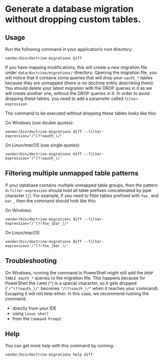 # Generate a database migration without dropping custom tables.

## Usage

Run the following command in your application’s root directory:

`vendor/bin/doctrine-migrations diff`

If you have mapping modifications, this will create a new migration file under `data/doctrine/migrations/` directory.
Opening the migration file, you will notice that it contains some queries that will drop your `oauth_*` tables because they are unmapped (there is no doctrine entity describing them).
You should delete your latest migration with the DROP queries in it as we will create another one, without the DROP queries in it.
In order to avoid dropping these tables, you need to add a parameter called `filter-expression`.

The command to be executed without dropping these tables looks like this:

On Windows (use double quotes):

`vendor/bin/doctrine-migrations diff --filter-expression="/^(?!oauth_)/"`

On Linux/macOS (use single quotes):

`vendor/bin/doctrine-migrations diff --filter-expression='/^(?!oauth_)/'`


## Filtering multiple unmapped table patterns

If your database contains multiple unmapped table groups, then the pattern in `filter-expression` should hold all table prefixes concatenated by pipe character (`|`).
For example, if you need to filter tables prefixed with `foo_` and `bar_`,  then the command should look like this:

On Windows:

`vendor/bin/doctrine-migrations diff --filter-expression="/^(?!foo_|bar_)/"`

On Linux/macOS:

`vendor/bin/doctrine-migrations diff --filter-expression='/^(?!foo_|bar_)/'`


## Troubleshooting

On Windows, running the command in PowerShell might still add the `DROP TABLE oauth_*` queries to the migration file.
This happens because for PowerShell the caret (`^`) is a special character, so it gets dropped (`"/^(?!oauth_)/"` becomes `"/(?!oauth_)/"` when it reaches your command).
Escaping it will not help either.
In this case, we recommend running the command:
* directly from your IDE
* using `Linux shell`
* from the `Command Prompt`


## Help

You can get more help with this command by running:

`vendor/bin/doctrine-migrations help diff`
